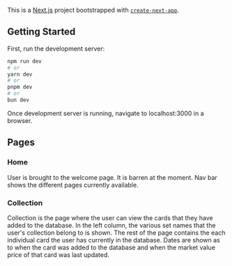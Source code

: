This is a [Next.js](https://nextjs.org/) project bootstrapped with [`create-next-app`](https://github.com/vercel/next.js/tree/canary/packages/create-next-app).

## Getting Started

First, run the development server:

```bash
npm run dev
# or
yarn dev
# or
pnpm dev
# or
bun dev
```

Once development server is running, navigate to localhost:3000 in a browser.

## Pages

### Home
User is brought to the welcome page. It is barren at the moment. Nav bar shows the different pages currently available.

### Collection
Collection is the page where the user can view the cards that they have added to the database. In the left column, the various set names that the user's collection belong to is shown. The rest of the page contains the each individual card the user has currently in the database. Dates are shown as to when the card was added to the database and when the market value price of that card was last updated.

